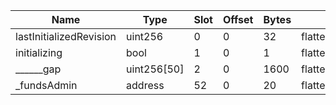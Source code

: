 | Name                    | Type        | Slot | Offset | Bytes | Contract                         |
|-------------------------|-------------|------|--------|-------|----------------------------------|
| lastInitializedRevision | uint256     | 0    | 0      | 32    | flattened/arbitrum.sol:Collector |
| initializing            | bool        | 1    | 0      | 1     | flattened/arbitrum.sol:Collector |
| ______gap               | uint256[50] | 2    | 0      | 1600  | flattened/arbitrum.sol:Collector |
| _fundsAdmin             | address     | 52   | 0      | 20    | flattened/arbitrum.sol:Collector |

